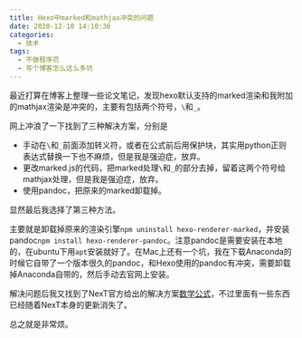 ```yaml
---
title: Hexo中marked和mathjax冲突的问题
date: 2020-12-10 14:10:36
categories:
  - 技术
tags:
  - 不做程序员
  - 写个博客怎么这么多坑
---
```


最近打算在博客上整理一些论文笔记，发现hexo默认支持的marked渲染和我附加的mathjax渲染是冲突的，主要有包括两个符号，`\`和`_`。

<!--more-->

网上冲浪了一下找到了三种解决方案，分别是

- 手动在`\`和`_`前面添加转义符，或者在公式前后用保护块，其实用python正则表达式替换一下也不麻烦，但是我是强迫症，放弃。
- 更改marked.js的代码，把marked处理`\`和`_`的部分去掉，留着这两个符号给mathjax处理，但是我是强迫症，放弃。
- 使用pandoc，把原来的marked卸载掉。

显然最后我选择了第三种方法。

主要就是卸载掉原来的渲染引擎`npm uninstall hexo-renderer-marked`，并安装pandoc`npm install hexo-renderer-pandoc`。注意pandoc是需要安装在本地的，在ubuntu下用`apt`安装就好了。在Mac上还有一个坑，我在下载Anaconda的时候它自带了一个版本很久的pandoc，和Hexo使用的pandoc有冲突，需要卸载掉Anaconda自带的，然后手动去官网上安装。

解决问题后我又找到了NexT官方给出的解决方案[数学公式](https://github.com/theme-next/hexo-theme-next/blob/master/docs/zh-CN/MATH.md)，不过里面有一些东西已经随着NexT本身的更新消失了。

总之就是非常烦。
